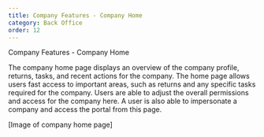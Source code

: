 ```yaml
---
title: Company Features - Company Home
category: Back Office
order: 12
---
```


Company Features - Company Home

The company home page displays an overview of the company profile, returns, tasks, and recent actions for the company. The home page allows users fast access to important areas, such as returns and any specific tasks required for the company. Users are able to adjust the overall permissions and access for the company here.
A user is also able to impersonate a company and access the portal from this page.

[Image of company home page]
